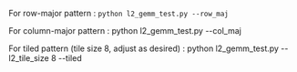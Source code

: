 For row-major pattern : ```python l2_gemm_test.py --row_maj```

For column-major pattern : python l2_gemm_test.py --col_maj 

For tiled pattern (tile size 8, adjust as desired) : python l2_gemm_test.py --l2_tile_size 8 --tiled  

